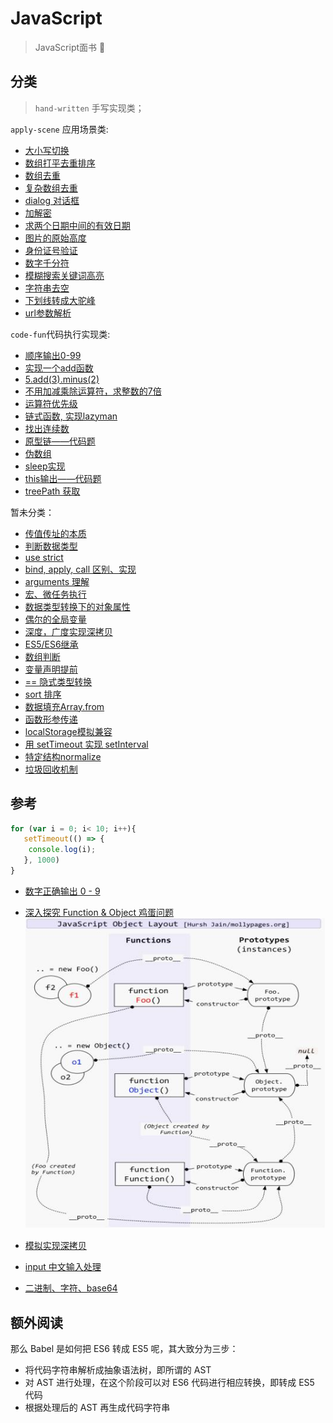 # JavaScript

> JavaScript面书 📑

## 分类

> `hand-written` 手写实现类；

`apply-scene` 应用场景类:

- [大小写切换](./apply-scene/Aa-convert.md)
- [数组打平去重排序](./apply-scene/array-flat-repeat-sort.md)
- [数组去重](./apply-scene/array-repeat.md)
- [复杂数组去重](./apply-scene/complex-array-repeat.md)
- [dialog 对话框](./apply-scene/dialog-class.md)
- [加解密](./apply-scene/encode-decode.md)
- [求两个日期中间的有效日期](./apply-scene/get-day-two-between.md)
- [图片的原始高度](./apply-scene/get-img-height.md)
- [身份证号验证](./apply-scene/ID-check.md)
- [数字千分符](./apply-scene/num-point.md)
- [模糊搜索关键词高亮](./apply-scene/search-key-word.md)
- [字符串去空](./apply-scene/stringToTrim.md)
- [下划线转成大驼峰](./apply-scene/undelineToCamel.md)
- [url参数解析](./apply-scene/url-parse-query-string.md)

`code-fun`代码执行实现类:

- [顺序输出0-99](./code-fun/0-99.md)
- [实现一个add函数](./code-fun/add-curry.md)
- [5.add(3).minus(2)](./code-fun/add-minus.md)
- [不用加减乘除运算符，求整数的7倍](./code-fun/bitAdd-7.md)
- [运算符优先级](./code-fun/calc-order.md)
- [链式函数, 实现lazyman](./code-fun/lazyman.md)
- [找出连续数](./code-fun/n~m.md)
- [原型链——代码题](./code-fun/prototype-run.md)
- [伪数组](./code-fun/pseudo-array.md)
- [sleep实现](./code-fun/sleep.md)
- [this输出——代码题](./code-fun/this-run.md)
- [treePath 获取](./code-fun/treePath.md)

暂未分类：

- [传值传址的本质](./1.md)
- [判断数据类型](./2.md)
- [use strict](./3.md)
- [bind, apply, call 区别、实现](./4.md)
- [arguments 理解](./5.md)
- [宏、微任务执行](./6.md)
- [数据类型转换下的对象属性](./7.md)
- [偶尔的全局变量](./8.md)
- [深度，广度实现深拷贝](./9.md)
- [ES5/ES6继承](./10.md)
- [数组判断](./11.md)
- [变量声明提前](./12.md)
- [== 隐式类型转换](./13.md)
- [sort 排序](./14.md)
- [数据填充Array.from](./15.md)
- [函数形参传递](./16.md)
- [localStorage模拟兼容](./17.md)
- [用 setTimeout 实现 setInterval](./18.md)
- [特定结构normalize](./19.md)
- [垃圾回收机制](./20.md)

## 参考

```js
for (var i = 0; i< 10; i++){
   setTimeout(() => {
    console.log(i);
   }, 1000)
}
```

- [数字正确输出 0 - 9](https://github.com/Advanced-Frontend/Daily-Interview-Question/issues/43#issuecomment-471960211)
- [深入探究 Function & Object 鸡蛋问题](https://mp.weixin.qq.com/s/4eBdJTGBIrB5JhvRrmmbaw)
![prototype](./imgs/prototype-layout.jpg)

- [模拟实现深拷贝](https://github.com/Advanced-Frontend/Daily-Interview-Question/issues/148)
- [input 中文输入处理](https://github.com/Advanced-Frontend/Daily-Interview-Question/issues/129#issue-446888391)
- [二进制、字符、base64](https://github.com/Advanced-Frontend/Daily-Interview-Question/issues/299#issuecomment-550113865)

## 额外阅读

那么 Babel 是如何把 ES6 转成 ES5 呢，其大致分为三步：

- 将代码字符串解析成抽象语法树，即所谓的 AST
- 对 AST 进行处理，在这个阶段可以对 ES6 代码进行相应转换，即转成 ES5 代码
- 根据处理后的 AST 再生成代码字符串
